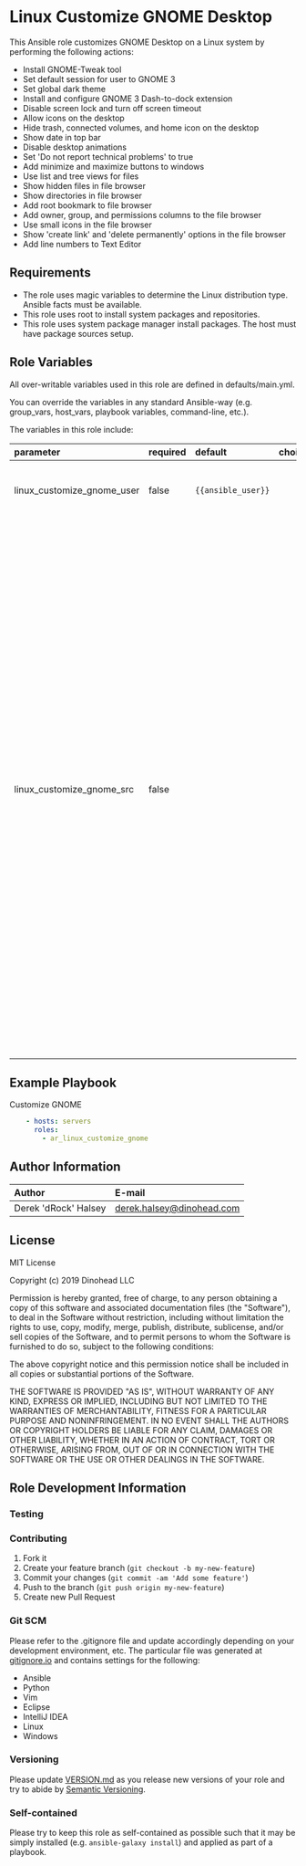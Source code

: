 # Linux Customize GNOME Desktop

This Ansible role customizes GNOME Desktop on a Linux system by performing the following actions:
* Install GNOME-Tweak tool
* Set default session for user to GNOME 3
* Set global dark theme
* Install and configure GNOME 3 Dash-to-dock extension
* Disable screen lock and turn off screen timeout
* Allow icons on the desktop
* Hide trash, connected volumes, and home icon on the desktop
* Show date in top bar
* Disable desktop animations
* Set 'Do not report technical problems' to true
* Add minimize and maximize buttons to windows
* Use list and tree views for files
* Show hidden files in file browser
* Show directories in file browser
* Add root bookmark to file browser
* Add owner, group, and permissions columns to the file browser
* Use small icons in the file browser
* Show 'create link' and 'delete permanently' options in the file browser
* Add line numbers to Text Editor

## Requirements

* The role uses magic variables to determine the Linux distribution type. Ansible facts must be available.
* This role uses root to install system packages and repositories.
* This role uses system package manager install packages. The host must have package sources setup.

## Role Variables

All over-writable variables used in this role are defined in defaults/main.yml.

You can override the variables in any standard Ansible-way (e.g. group_vars, host_vars, playbook variables, command-line, etc.).

The variables in this role include:

|parameter                 |required|default           |choices|comments|
|:-------------------------|:-------|:-----------------|:------|:-------|
|linux_customize_gnome_user|false   |`{{ansible_user}}`|       |The linux user to apply GNOME Customizations to.|
|linux_customize_gnome_src |false   |                  |       |A list of dictionaries. Each dictionary contains two keys: `version` and `url`. `version` corresponds to a GNOME Shell version (ex: 3.2, 3-16, 3-28) and `url` is the url to find the associated GNOME Dash-to-dock plugin. The intention is to provide the ability to use the role offline by staging the dash-to-dock plugins on an HTTP server. The role will determine the current GNOME shell version and then look through this list of dictionaries to find and download the correct GNOME dash-to-dock plugin. If you are on an internet-connected system, this variable should not need to be modified. |

## Example Playbook

Customize GNOME
```yaml
    - hosts: servers
      roles:
        - ar_linux_customize_gnome
```

## Author Information

|Author              |E-mail                   |
|:-------------------|:------------------------|
|Derek 'dRock' Halsey|derek.halsey@dinohead.com|

## License

MIT License

Copyright (c) 2019 Dinohead LLC

Permission is hereby granted, free of charge, to any person obtaining a copy
of this software and associated documentation files (the "Software"), to deal
in the Software without restriction, including without limitation the rights
to use, copy, modify, merge, publish, distribute, sublicense, and/or sell
copies of the Software, and to permit persons to whom the Software is
furnished to do so, subject to the following conditions:

The above copyright notice and this permission notice shall be included in all
copies or substantial portions of the Software.

THE SOFTWARE IS PROVIDED "AS IS", WITHOUT WARRANTY OF ANY KIND, EXPRESS OR
IMPLIED, INCLUDING BUT NOT LIMITED TO THE WARRANTIES OF MERCHANTABILITY,
FITNESS FOR A PARTICULAR PURPOSE AND NONINFRINGEMENT. IN NO EVENT SHALL THE
AUTHORS OR COPYRIGHT HOLDERS BE LIABLE FOR ANY CLAIM, DAMAGES OR OTHER
LIABILITY, WHETHER IN AN ACTION OF CONTRACT, TORT OR OTHERWISE, ARISING FROM,
OUT OF OR IN CONNECTION WITH THE SOFTWARE OR THE USE OR OTHER DEALINGS IN THE
SOFTWARE.

## Role Development Information

### Testing

### Contributing

1. Fork it
1. Create your feature branch (`git checkout -b my-new-feature`)
1. Commit your changes (`git commit -am 'Add some feature'`)
1. Push to the branch (`git push origin my-new-feature`)
1. Create new Pull Request

### Git SCM
Please refer to the .gitignore file and update accordingly depending on your
development environment, etc.  The particular file was generated at 
[gitignore.io](https://www.gitignore.io/) and contains settings for the following:
  - Ansible
  - Python
  - Vim
  - Eclipse
  - IntelliJ IDEA
  - Linux
  - Windows
  
### Versioning
Please update [VERSION.md](./VERSION.md) as you release new versions of your role and try to
abide by [Semantic Versioning](http://semver.org/spec/v2.0.0.html).

### Self-contained
Please try to keep this role as self-contained as possible such that it may be
simply installed (e.g. `ansible-galaxy install`) and applied as part of a 
playbook.

